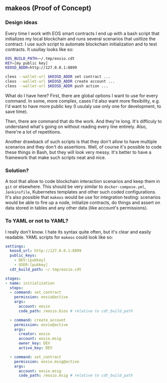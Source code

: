 ## makeos (Proof of Concept)

### Design ideas
Every time I work with EOS smart contracts I end up with a bash script that initializes my local blockchain and runs several scenarios that usitlize the contract.
I use such script to automate blockchain initialization and to test contracts. It usullay looks like so:
```sh
EOS_BUILD_PATH=~/.tmp/eosio.cdt
KEY=[my public key]
KEOSD_ADDR=http://127.0.0.1:8899

cleos --wallet-url $KEOSD_ADDR set contract ...
cleos --wallet-url $KEOSD_ADDR create account ...
cleos --wallet-url $KEOSD_ADDR push action ...
```

What do I have here? First, there are global options I want to use for every command. In some, more complex, cases I'd also want more flexibility, e.g. I'd want to have more public key (I usulaly use only one for development, to save time).

Then, there are command that do the work. And they're long. It's difficuly to understand what's going on without reading every line entirely. Also, there're a lot of repetitions.

Another drawback of such scripts is that they don't allow to have multiple scenarios and they don't do assertions. Well, of course it's possible to code these things in Bash, but they will look very messy. It's better to have a framework that make such scripts neat and nice.

### Solution?
A tool that allow to code blockchain interaction scenarios and keep them in `git` or elsewhere. This should be very similar to `docker-compose.yml`, `Jenkinsfile`, Kubernetes templates and other such coded configurations. It's also possible that `makeos` would be use for integration testing: scenarios would be able to fire up a node, initialize contracts, do things and assert on data stored in tables and any other data (like account's permissions).

### To YAML or not to YAML?
I really don't know. I hate its syntax quite often, but it's clear and easily readable. YAML scripts for `makeos` could look like so:
```yaml
settings:
  keosd_url: http://127.0.0.1:8899
  public_keys:
    - DEV:[pubkey]
    - USER:[pubkey]
  cdt_build_path: ~/.tmp/eosio.cdt

stages:
- name: initialization
  steps:
  - command: set_contract
    permission: eosio@active
    args:
      account: eosio
      code_path: /eosio.bios # relative to cdt_build_path

  - command: create_account
    permission: eosio@active
    args:
      creator: eosio
      account: eosio.msig
      owner_key: DEV
      active_key: DEV

  - command: set_contract
    permission: eosio.msig@active
    args:
      account: eosio.msig
      code_path: /eosio.msig # relative to cdt_build_path
```